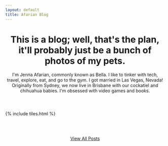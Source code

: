 ```yaml
---
layout: default
title: Afarian Blog
---
```


<header>
<h1>This is a blog; well, that's the plan,<br>
it'll probably just be a bunch of photos of my pets.</h1>
<p>I'm Jenna Afarian, commonly known as Bella. I like to tinker with tech, travel, explore, eat, and go to the gym. I got married in Las Vegas, Nevada! Originally from Sydney, we now live in Brisbane with our cockatiel and chihuahua babies. I'm obsessed with video games and books.</p>       
</header>

{% include tiles.html %}

<br><br>

<center><p><a href="{{ site.baseurl }}/all.html" class="logo">View All Posts</a></p></center>
